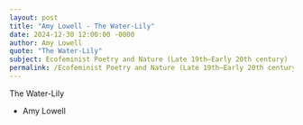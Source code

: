 ```yaml
---
layout: post
title: "Amy Lowell - The Water-Lily"
date: 2024-12-30 12:00:00 -0000
author: Amy Lowell
quote: "The Water-Lily"
subject: Ecofeminist Poetry and Nature (Late 19th–Early 20th century)
permalink: /Ecofeminist Poetry and Nature (Late 19th–Early 20th century)/Amy Lowell/Amy Lowell - The Water-Lily
---
```


The Water-Lily

- Amy Lowell
